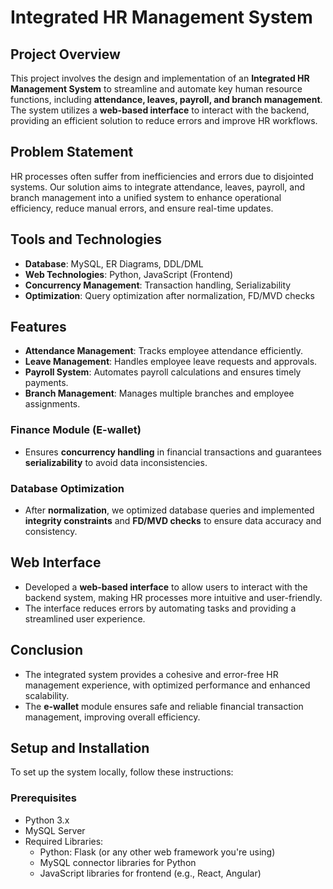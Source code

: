 # Integrated HR Management System

## Project Overview

This project involves the design and implementation of an **Integrated HR Management System** to streamline and automate key human resource functions, including **attendance, leaves, payroll, and branch management**. The system utilizes a **web-based interface** to interact with the backend, providing an efficient solution to reduce errors and improve HR workflows.

## Problem Statement

HR processes often suffer from inefficiencies and errors due to disjointed systems. Our solution aims to integrate attendance, leaves, payroll, and branch management into a unified system to enhance operational efficiency, reduce manual errors, and ensure real-time updates.

## Tools and Technologies

- **Database**: MySQL, ER Diagrams, DDL/DML
- **Web Technologies**: Python, JavaScript (Frontend)
- **Concurrency Management**: Transaction handling, Serializability
- **Optimization**: Query optimization after normalization, FD/MVD checks

## Features

- **Attendance Management**: Tracks employee attendance efficiently.
- **Leave Management**: Handles employee leave requests and approvals.
- **Payroll System**: Automates payroll calculations and ensures timely payments.
- **Branch Management**: Manages multiple branches and employee assignments.

### Finance Module (E-wallet)
- Ensures **concurrency handling** in financial transactions and guarantees **serializability** to avoid data inconsistencies.

### Database Optimization
- After **normalization**, we optimized database queries and implemented **integrity constraints** and **FD/MVD checks** to ensure data accuracy and consistency.

## Web Interface

- Developed a **web-based interface** to allow users to interact with the backend system, making HR processes more intuitive and user-friendly.
- The interface reduces errors by automating tasks and providing a streamlined user experience.

## Conclusion

- The integrated system provides a cohesive and error-free HR management experience, with optimized performance and enhanced scalability.
- The **e-wallet** module ensures safe and reliable financial transaction management, improving overall efficiency.

## Setup and Installation

To set up the system locally, follow these instructions:

### Prerequisites

- Python 3.x
- MySQL Server
- Required Libraries:
    - Python: Flask (or any other web framework you're using)
    - MySQL connector libraries for Python
    - JavaScript libraries for frontend (e.g., React, Angular)


